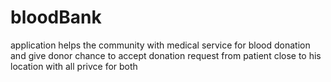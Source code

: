 # bloodBank
application helps the community with medical service for blood donation and give donor chance to accept donation request from patient close to his location with all privce for both

